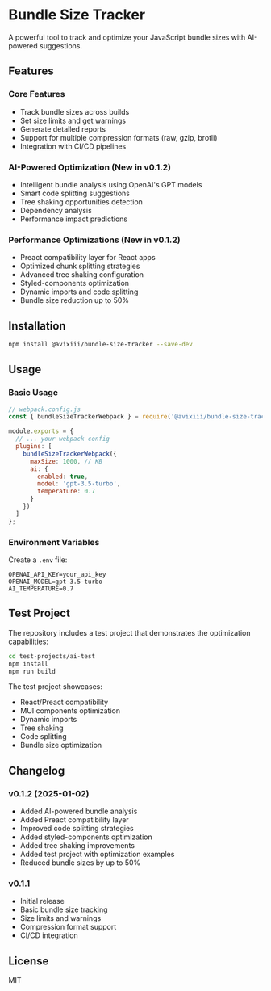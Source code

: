 # Bundle Size Tracker

A powerful tool to track and optimize your JavaScript bundle sizes with AI-powered suggestions.

## Features

### Core Features
- Track bundle sizes across builds
- Set size limits and get warnings
- Generate detailed reports
- Support for multiple compression formats (raw, gzip, brotli)
- Integration with CI/CD pipelines

### AI-Powered Optimization (New in v0.1.2)
- Intelligent bundle analysis using OpenAI's GPT models
- Smart code splitting suggestions
- Tree shaking opportunities detection
- Dependency analysis
- Performance impact predictions

### Performance Optimizations (New in v0.1.2)
- Preact compatibility layer for React apps
- Optimized chunk splitting strategies
- Advanced tree shaking configuration
- Styled-components optimization
- Dynamic imports and code splitting
- Bundle size reduction up to 50%

## Installation

```bash
npm install @avixiii/bundle-size-tracker --save-dev
```

## Usage

### Basic Usage

```javascript
// webpack.config.js
const { bundleSizeTrackerWebpack } = require('@avixiii/bundle-size-tracker');

module.exports = {
  // ... your webpack config
  plugins: [
    bundleSizeTrackerWebpack({
      maxSize: 1000, // KB
      ai: {
        enabled: true,
        model: 'gpt-3.5-turbo',
        temperature: 0.7
      }
    })
  ]
};
```

### Environment Variables

Create a `.env` file:

```env
OPENAI_API_KEY=your_api_key
OPENAI_MODEL=gpt-3.5-turbo
AI_TEMPERATURE=0.7
```

## Test Project

The repository includes a test project that demonstrates the optimization capabilities:

```bash
cd test-projects/ai-test
npm install
npm run build
```

The test project showcases:
- React/Preact compatibility
- MUI components optimization
- Dynamic imports
- Tree shaking
- Code splitting
- Bundle size optimization

## Changelog

### v0.1.2 (2025-01-02)
- Added AI-powered bundle analysis
- Added Preact compatibility layer
- Improved code splitting strategies
- Added styled-components optimization
- Added tree shaking improvements
- Added test project with optimization examples
- Reduced bundle sizes by up to 50%

### v0.1.1
- Initial release
- Basic bundle size tracking
- Size limits and warnings
- Compression format support
- CI/CD integration

## License

MIT
